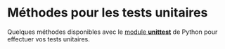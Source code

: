 # Méthodes pour les tests unitaires

Quelques méthodes disponibles avec le [module **unittest**](https://docs.python.org/3/library/unittest.html#unittest.TestCase) de Python pour effectuer vos tests unitaires.
